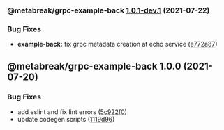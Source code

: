 ### @metabreak/grpc-example-back [1.0.1-dev.1](https://github.com/metabreak/grpc-lib/compare/@metabreak/grpc-example-back@1.0.0...@metabreak/grpc-example-back@1.0.1-dev.1) (2021-07-22)

### Bug Fixes

- **example-back:** fix grpc metadata creation at echo service ([e772a87](https://github.com/metabreak/grpc-lib/commit/e772a87b3faca5d766cdf75197c823f7f0866169))

## @metabreak/grpc-example-back 1.0.0 (2021-07-20)

### Bug Fixes

- add eslint and fix lint errors ([5c922f0](https://github.com/metabreak/grpc-lib/commit/5c922f0b89c3b74968f8c1547b26999bde4d6f62))
- update codegen scripts ([1119d96](https://github.com/metabreak/grpc-lib/commit/1119d965023a7ea1ce474a85ab5858564c02bceb))
